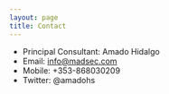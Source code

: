 ```yaml
---
layout: page
title: Contact
---
```


- Principal Consultant: Amado Hidalgo
- Email: info@madsec.com
- Mobile: +353-868030209
- Twitter: @amadohs



<!-- - Principal Consultant: Amado Hidalgo
- Email: <a href="mailto:info@madsec.com">info@madsec.com</a>
- Mobile: <a href="tel:+353868030209">+353-868030209</a>
- Twitter: <a href="https://twitter.com/amadohs">@amadohs</a>

 -->


